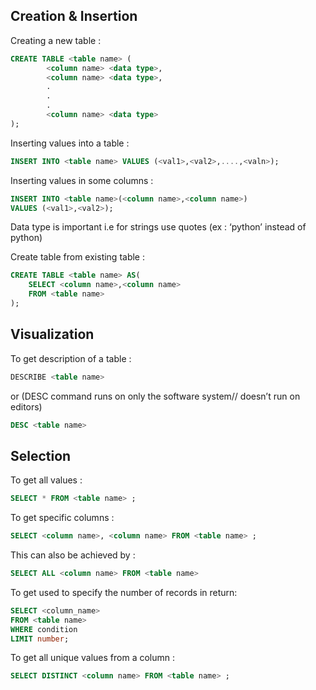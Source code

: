## Creation & Insertion 
Creating a new table :
```SQL
CREATE TABLE <table name> (
		<column name> <data type>,
		<column name> <data type>,
		.
		.
		.
		<column name> <data type>
);
```

Inserting values into a table :

```SQL
INSERT INTO <table name> VALUES (<val1>,<val2>,....,<valn>);
```
Inserting values in some columns :

```SQL
INSERT INTO <table name>(<column name>,<column name>) 
VALUES (<val1>,<val2>);
```

Data type is important i.e for strings use quotes (ex : ‘python’ instead of python)

Create table from existing table :
```SQL
CREATE TABLE <table name> AS(
	SELECT <column name>,<column name> 
	FROM <table name>
);
```

## Visualization

To get description of a table :

```SQL
DESCRIBE <table name>
```
or (DESC command runs on only the software system// doesn’t run on editors)
```SQL
DESC <table name>
```

## Selection

To get all values :

```SQL
SELECT * FROM <table name> ;
```
To get specific columns :
```SQL
SELECT <column name>, <column name> FROM <table name> ;
```
This can also be achieved by :

```SQL
SELECT ALL <column name> FROM <table name>
```
To get used to specify the number of records in return:

```SQL
SELECT <column_name>
FROM <table name>
WHERE condition
LIMIT number;
```

To get all unique values from a column :

```SQL
SELECT DISTINCT <column name> FROM <table name> ;
```

